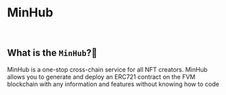 # MinHub

<br>

## What is the `MinHub`?🤔

MinHub is a one-stop cross-chain service for all NFT creators. MinHub allows you to generate and deploy an ERC721 contract on the FVM blockchain with any information and features without knowing how to code

<br>
